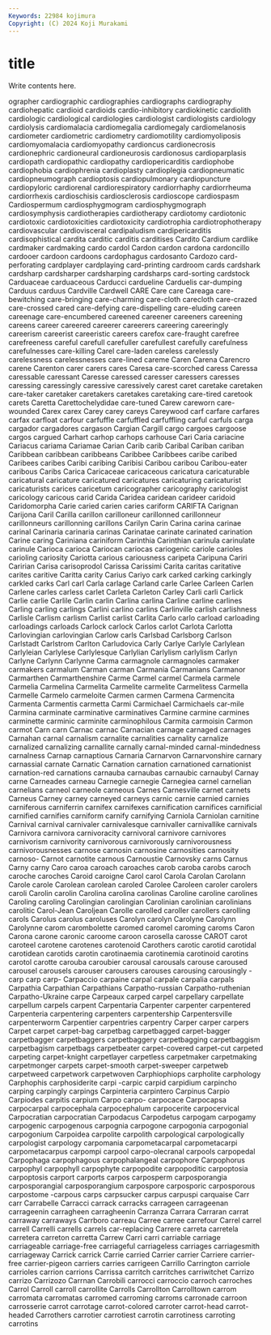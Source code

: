 ```yaml
---
Keywords: 22984 kojimura
Copyright: (C) 2024 Koji Murakami
---
```


# title

Write contents here.



ographer cardiographic cardiographies cardiographs cardiography cardiohepatic cardioid cardioids
cardio-inhibitory cardiokinetic cardiolith cardiologic cardiological cardiologies cardiologist cardiologists cardiology cardiolysis
cardiomalacia cardiomegalia cardiomegaly cardiomelanosis cardiometer cardiometric cardiometry cardiomotility cardiomyoliposis cardiomyomalacia
cardiomyopathy cardioncus cardionecrosis cardionephric cardioneural cardioneurosis cardionosus cardioparplasis cardiopath cardiopathic
cardiopathy cardiopericarditis cardiophobe cardiophobia cardiophrenia cardioplasty cardioplegia cardiopneumatic cardiopneumograph cardioptosis
cardiopulmonary cardiopuncture cardiopyloric cardiorenal cardiorespiratory cardiorrhaphy cardiorrheuma cardiorrhexis cardioschisis cardiosclerosis
cardioscope cardiospasm Cardiospermum cardiosphygmogram cardiosphygmograph cardiosymphysis cardiotherapies cardiotherapy cardiotomy cardiotonic
cardiotoxic cardiotoxicities cardiotoxicity cardiotrophia cardiotrophotherapy cardiovascular cardiovisceral cardipaludism cardipericarditis cardisophistical
cardita carditic carditis carditises Cardito Cardium cardlike cardmaker cardmaking cardo
cardol Cardon cardon cardona cardoncillo cardooer cardoon cardoons cardophagus cardosanto
Cardozo card-perforating cardplayer cardplaying card-printing cardroom cards cardshark cardsharp cardsharper
cardsharping cardsharps card-sorting cardstock Carduaceae carduaceous Carducci cardueline Carduelis car-dumping
Carduus carduus Cardville Cardwell CARE Care care Careaga care-bewitching care-bringing
care-charming care-cloth carecloth care-crazed care-crossed cared care-defying care-dispelling care-eluding careen
careenage care-encumbered careened careener careeners careening careens career careered careerer
careerers careering careeringly careerism careerist careeristic careers carefox care-fraught carefree
carefreeness careful carefull carefuller carefullest carefully carefulness carefulnesses care-killing Carel
care-laden careless carelessly carelessness carelessnesses care-lined careme Caren Carena Carencro
carene Carenton carer carers cares Caresa care-scorched caress Caressa caressable
caressant Caresse caressed caresser caressers caresses caressing caressingly caressive caressively
carest caret caretake caretaken care-taker caretaker caretakers caretakes caretaking care-tired
caretook carets Caretta Carettochelydidae care-tuned Carew careworn care-wounded Carex carex
Carey carey careys Careywood carf carfare carfares carfax carfloat carfour
carfuffle carfuffled carfuffling carful carfuls carga cargador cargadores cargason Cargian
Cargill cargo cargoes cargoose cargos cargued Carhart carhop carhops carhouse
Cari Caria cariacine Cariacus cariama Cariamae Carian Carib carib Caribal
Cariban cariban Caribbean caribbean caribbeans Caribbee Caribbees caribe caribed Caribees
caribes Caribi caribing Caribisi Caribou caribou Caribou-eater caribous Caribs Carica
Caricaceae caricaceous caricatura caricaturable caricatural caricature caricatured caricatures caricaturing caricaturist
caricaturists carices caricetum caricographer caricography caricologist caricology caricous carid Carida
Caridea caridean carideer caridoid Caridomorpha Carie caried carien caries cariform
CARIFTA Carignan Carijona Caril Carilla carillon carilloneur carillonned carillonneur carillonneurs
carillonning carillons Carilyn Carin Carina carina carinae carinal Carinaria carinaria
carinas Carinatae carinate carinated carination Carine caring Cariniana cariniform Carinthia
Carinthian carinula carinulate carinule Carioca carioca Cariocan cariocas cariogenic cariole
carioles carioling cariosity Cariotta carious cariousness caripeta Caripuna Cariri Caririan
Carisa carisoprodol Carissa Carissimi Carita caritas caritative carites caritive Caritta
carity Carius Cariyo cark carked carking carkingly carkled carks Carl
carl Carla carlage Carland carle Carlee Carleen Carlen Carlene carles
carless carlet Carleta Carleton Carley Carli carli Carlick Carlie carlie
Carlile Carlin carlin Carlina carlina Carline carline carlines Carling carling
carlings Carlini carlino carlins Carlinville carlish carlishness Carlisle Carlism carlism
Carlist carlist Carlita Carlo carlo carload carloading carloadings carloads Carlock
carlock Carlos carlot Carlota Carlotta Carlovingian carlovingian Carlow carls Carlsbad
Carlsborg Carlson Carlstadt Carlstrom Carlton Carludovica Carly Carlye Carlyle Carlylean
Carlyleian Carlylese Carlylesque Carlylian Carlylism carlylism Carlyn Carlyne Carlynn Carlynne
Carma carmagnole carmagnoles carmaker carmakers carmalum Carman carman Carmania Carmanians
Carmanor Carmarthen Carmarthenshire Carme Carmel carmel Carmela carmele Carmelia Carmelina
Carmelita Carmelite carmelite Carmelitess Carmella Carmelle Carmelo carmeloite Carmen carmen
Carmena Carmencita Carmenta Carmentis carmetta Carmi Carmichael Carmichaels car-mile Carmina
carminate carminative carminatives Carmine carmine carmines carminette carminic carminite carminophilous
Carmita carmoisin Carmon carmot Carn carn Carnac carnac Carnacian carnage
carnaged carnages Carnahan carnal carnalism carnalite carnalities carnality carnalize carnalized
carnalizing carnallite carnally carnal-minded carnal-mindedness carnalness Carnap carnaptious Carnaria Carnarvon
Carnarvonshire carnary carnassial carnate Carnatic Carnation carnation carnationed carnationist carnation-red
carnations carnauba carnaubas carnaubic carnaubyl Carnay carne Carneades carneau Carnegie
carnegie Carnegiea carnel carnelian carnelians carneol carneole carneous Carnes Carnesville
carnet carnets Carneus Carney carney carneyed carneys carnic carnie carnied
carnies carniferous carniferrin carnifex carnifexes carnification carnifices carnificial carnified carnifies
carniform carnify carnifying Carniola Carniolan carnitine Carnival carnival carnivaler carnivalesque
carnivaller carnivallike carnivals Carnivora carnivora carnivoracity carnivoral carnivore carnivores carnivorism
carnivority carnivorous carnivorously carnivorousness carnivorousnesses carnose carnosin carnosine carnosities carnosity
carnoso- Carnot carnotite carnous Carnoustie Carnovsky carns Carnus Carny carny
Caro caroa caroach caroaches carob caroba carobs caroch caroche caroches
Caroid caroigne Carol carol Carola Carolan Carolann Carole carole Carolean
carolean caroled Carolee Caroleen caroler carolers caroli Carolin carolin Carolina
carolina carolinas Caroline caroline carolines Caroling caroling Carolingian carolingian Carolinian
carolinian carolinians carolitic Carol-Jean Caroljean Carolle carolled caroller carollers carolling
carols Carolus carolus caroluses Carolyn carolyn Carolyne Carolynn Carolynne carom
carombolette caromed caromel caroming caroms Caron Carona carone caronic caroome
caroon carosella carosse CAROT carot caroteel carotene carotenes carotenoid Carothers
carotic carotid carotidal carotidean carotids carotin carotinaemia carotinemia carotinoid carotins
carotol carotte carouba caroubier carousal carousals carouse caroused carousel carousels
carouser carousers carouses carousing carousingly -carp carp carp- Carpaccio carpaine
carpal carpale carpalia carpals Carpathia Carpathian Carpathians Carpatho-russian Carpatho-ruthenian Carpatho-Ukraine
carpe Carpeaux carped carpel carpellary carpellate carpellum carpels carpent Carpentaria
Carpenter carpenter carpentered Carpenteria carpentering carpenters carpentership Carpentersville carpenterworm Carpentier
carpentries carpentry Carper carper carpers Carpet carpet carpet-bag carpetbag carpetbagged
carpet-bagger carpetbagger carpetbaggers carpetbaggery carpetbagging carpetbaggism carpetbagism carpetbags carpetbeater carpet-covered
carpet-cut carpeted carpeting carpet-knight carpetlayer carpetless carpetmaker carpetmaking carpetmonger carpets
carpet-smooth carpet-sweeper carpetweb carpetweed carpetwork carpetwoven Carphiophiops carpholite carphology Carphophis
carphosiderite carpi -carpic carpid carpidium carpincho carping carpingly carpings Carpinteria
carpintero Carpinus Carpio Carpiodes carpitis carpium Carpo carpo- carpocace Carpocapsa
carpocarpal carpocephala carpocephalum carpocerite carpocervical Carpocratian carpocratian Carpodacus Carpodetus carpogam
carpogamy carpogenic carpogenous carpognia carpogone carpogonia carpogonial carpogonium Carpoidea carpolite
carpolith carpological carpologically carpologist carpology carpomania carpometacarpal carpometacarpi carpometacarpus carpompi
carpool carpo-olecranal carpools carpopedal Carpophaga carpophagous carpophalangeal carpophore Carpophorus carpophyl
carpophyll carpophyte carpopodite carpopoditic carpoptosia carpoptosis carport carports carpos carposperm
carposporangia carposporangial carposporangium carpospore carposporic carposporous carpostome -carpous carps carpsucker
carpus carpuspi carquaise Carr carr Carrabelle Carracci carrack carracks carrageen
carrageenan carrageenin carragheen carragheenin Carranza Carrara Carraran carrat carraway carraways
Carrboro carreau Carree carree carrefour Carrel carrel carrell Carrelli carrells
carrels car-replacing Carrere carreta carretela carretera carreton carretta Carrew Carri
carri carriable carriage carriageable carriage-free carriageful carriageless carriages carriagesmith carriageway
Carrick carrick Carrie carried Carrier carrier Carriere carrier-free carrier-pigeon carriers
carries carrigeen Carrillo Carrington carriole carrioles carrion carrions Carrissa carritch
carritches carriwitchet Carrizo carrizo Carrizozo Carrnan Carrobili carrocci carroccio carroch
carroches Carrol Carroll carroll carrollite Carrolls Carrollton Carrolltown carrom carromata
carromatas carromed carroming carroms carronade carroon carrosserie carrot carrotage carrot-colored
carroter carrot-head carrot-headed Carrothers carrotier carrotiest carrotin carrotiness carroting carrotins
